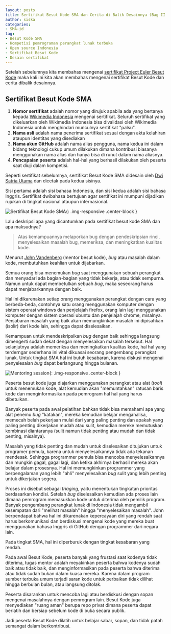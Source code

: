 ```yaml
---
layout: posts
title: Sertifikat Besut Kode SMA dan Cerita di Balik Desainnya (Bag II Habis)
author: siska
categories:
- SMA-id
tag:
- Besut Kode SMA
- Kompetisi pemrograman perangkat lunak terbuka
- Open source Indonesia
- Sertifikat Besut Kode 
- Desain sertifikat
---
```


Setelah sebelumnya kita membahas mengenai [sertifikat Project Euler Besut Kode](https://wikimedia-id.github.io/sma/2017/01/05/SertifikatBesutKodedanCeritaDesain.html) 
maka kali ini kita akan membahas mengenai sertifikat Besut Kode dan cerita dibalik desainnya. 

## Sertifikat Besut Kode SMA
1. **Nomor sertifikat** adalah nomor yang dirujuk apabila ada yang bertanya kepada [Wikimedia Indonesia](http://wikimedia.or.id/wiki/Halaman_Utama)  mengenai sertifikat. Seluruh sertifikat yang dikeluarkan oleh Wikimedia Indonesia bisa divalidasi oleh Wikimedia Indonesia untuk menghindari munculnya sertifikat "palsu". 
2. **Nama asli** adalah nama penerima sertifikat sesuai dengan akta kelahiran ataupun identitas yang disediakan
3. **Nama akun GitHub** adalah nama alias pengguna, nama kedua ini dalam bidang teknologi cukup umum dilakukan dimana kontribusi biasanya menggunakan nama alias dan hanya bisa di runut dalam nama aliasnya. 
4. **Pencapaian peserta** adalah hal-hal yang berhasil dilakukan oleh peserta saat diuji dalam kompetisi. 

Seperti sertifikat sebelumnya, sertifikat Besut Kode SMA didesain oleh [Dwi Satria Utama](https://github.com/RioSatria) dan dicetak pada kedua sisinya. 

Sisi pertama adalah sisi bahasa Indonesia, dan sisi kedua adalah sisi bahasa Inggris. Sertifikat dwibahasa bertujuan agar sertifikat ini mumpuni dijadikan rujukan di tingkat nasional ataupun internasional. 

![Sertifikat Besut Kode SMA](http://wikimedia-id.github.io/besutkode/img/blog/Sertifikat%20Besut%20Kode%20SMA.png "Sertifikat Besut Kode SMA"){: .img-responsive .center-block } 

Lalu deskripsi apa yang dicantumkan pada sertifikat besut kode SMA dan apa maksudnya? 

>Atas kemampuannya melaporkan bug dengan pendeskripsian rinci, menyelesaikan masalah bug, memeriksa, dan meningkatkan kualitas kode. 

Menurut [John Vandenberg](https://github.com/jayvdb) (mentor besut kode), *bug* atau masalah dalam kode, membutuhkan keahlian untuk dijabarkan. 

Semua orang bisa menemukan *bug* saat menggunakan sebuah perangkat dan menyadari ada bagian-bagian yang tidak bekerja, atau tidak sempurna. Namun untuk dapat membetulkan sebuah *bug*, maka seseorang harus dapat menjabarkannya dengan baik.

Hal ini dikarenakan setiap orang menggunakan perangkat dengan cara yang berbeda-beda, contohnya satu orang menggunakan komputer dengan sistem operasi windows dan penjelajah firefox, orang lain lagi menggunakan komputer dengan sistem operasi ubuntu dan penjelajah chrome, misalnya. Penjabaran masalah yang baik akan memungkinkan masalah ini dipisahkan (isolir) dari kode lain, sehingga dapat diselesaikan. 

Kemampuan untuk mendeskripsikan *bug* dengan baik sehingga langsung dimengerti sudah dekat dengan menyelesaikan masalah tersebut. Hal selanjutnya adalah  memeriksa dan meningkatkan kualitas kode, hal hal yang terderngar sederhana ini vital dikuasai seorang pengembang perangkat lunak. Untuk tingkat SMA hal ini butuh kesabaran, karena diskusi mengenai penyelesaian *bug* dapat berlangsung hingga bulanan. 

![Mentoring session](http://wikimedia-id.github.io/besutkode/img/blog/Mentoring%20session.jpg "Mentoring Session"){: .img-responsive .center-block } 

Peserta besut kode juga diajarkan menggunakan perangkat atau alat (*tool*) untuk menemukan kode, alat kemudian akan "memuntahkan" ratusan baris kode dan menginformasikan pada pemrogram hal hal yang harus dibetulkan. 

Banyak peserta pada awal pelatihan bahkan tidak bisa memahami apa yang alat penemu *bug*  "katakan", mereka kemudian belajar menganalisa, memecah belah pekerjaan mulai dari yang paling penting dan apakah yang paling penting dikerjakan mudah atau sulit, kemudian mereke memutuskan kombinasi diantaranya (sulit namun tidak penting atau mudah dan tidak penting, misalnya). 

Masalah yang tidak penting dan mudah untuk diselesaikan ditujukan untuk programer pemula, karena untuk menyelesaikannya tidak ada tekanan mendesak. Sehingga programmer pemula bisa mencoba menyelesaikannya dan mungkin gagal, gagal lagi, dan ketika akhirnya berhasil mereka akan belajar dalam prosesnya. Hal ini memungkinkan programmer yang berpengalaman yang lebih "ahli" menyelesaikan *bug* sulit yang lebih penting untuk dikerjakan segera. 

Proses ini disebut sebagai *triaging*, yaitu menentukan tingkatan prioritas berdasarkan kondisi. Setelah *bug* diselesaikan kemudian ada proses lain dimana pemrogram memasukkan kode untuk diterima oleh pemilik program. Banyak pengembang perangkat lunak di Indonesia tidak mengambil kesempatan dari "melihat masalah" hingga "menyelesaikan masalah". John berpendapat bahwa hal ini dikarenakan kepercayaan diri yang rendah saat harus berkomunikasi dan berdiskusi mengenai kode yang mereka buat menggunakan bahasa Inggris di GitHub dengan programmer dari negara lain. 

Pada tingkat SMA, hal ini diperburuk dengan tingkat kesabaran yang rendah.

Pada awal Besut Kode, peserta banyak yang frustasi saat kodenya tidak diterima, tugas mentor adalah meyakinkan peserta bahwa kodenya sudah baik atau tidak baik, dan menginformasikan pada peserta bahwa diterima atau tidak sudah bukan dalam kuasa mereka. Karena dalam program sumber terbuka umum terjadi saran kode untuk perbaikan tidak dilihat hingga berbulan bulan, atau langsung ditolak. 

Peserta disarankan untuk mencoba lagi atau berdiskusi dengan sopan mengenai masalahnya dengan pemrogram lain. Besut Kode juga menyediakan "ruang aman" berupa repo privat dimana peserta dapat berlatih dan bersiap sebelum kode di buka secara publik. 

Jadi peserta Besut Kode dilatih untuk belajar sabar, sopan, dan tidak patah semangat dalam berkontribusi. 
